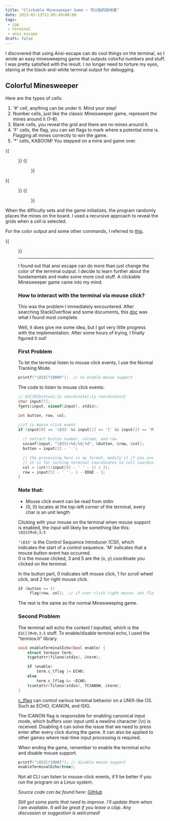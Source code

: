 ```yaml
---
title: "Clickable Minesweeper Game — 可以點的踩地雷"
date: 2023-02-13T11:05:49+08:00
tags:
 - cpp
 - terminal
 - ansi escape
draft: false
---
```



I discovered that using Ansi-escape can do cool things on the terminal, so I wrote an easy minesweeping game that outputs colorful numbers and stuff.  
I was pretty satisfied with the result. I no longer need to torture my eyes, staring at the black-and-white terminal output for debugging.
## Colorful Minesweeper
Here are the types of cells:  
1. '#' cell, anything can be under it. Mind your step!
2. Number cells, just like the classic Minesweeper game, represent the mines around it (1–8).
3. Blank cells, you reveal the grid and there are no mines around it.
4. 'F' cells, the flag, you can set flags to mark where a potential mine is. Flagging all mines correctly to win the game.
5. '*' cells, KABOOM! You stepped on a mine and game over.

<div class="image-row">
{{<figure src="../images/minemap1.png" >}}
{{<figure src="../images/minemap2.png" >}}
</div>

<div class="image-row">
{{<figure src="../images/minemap3.png" >}}
{{<figure src="../images/minemap4.png" >}}
</div>


When the difficulty sets and the game initializes, the program randomly places the mines on the board. I used a recursive approach to reveal the grids when a cell is selected.  

For the color output and some other commands, I referred to [this](https://gist.github.com/fnky/458719343aabd01cfb17a3a4f7296797).

{{<figure src="../images/minesweeper_color.png" attr="Minesweeper number color">}}


<!-- ![alt text](../images/minesweeper_color.png) -->
<!-- Minesweeper number colors -->

---

I found out that ansi escape can do more than just change the color of the terminal output. I decide to learn further about the fundamentals and make some more cool stuff. A clickable Minesweeper game came into my mind.  

### How to interact with the terminal via mouse click?
This was the problem I immediately encountered. After searching StackOverflow and some documents, this [doc](https://invisible-island.net/xterm/ctlseqs/ctlseqs.pdf) was what I found most complete.  

Well, it does give me some idea, but I got very little progress with the implementation. After some hours of trying, I finally figured it out!  
### First Problem
To let the terminal listen to mouse click events, I use the Normal Tracking Mode.
```c
printf("\033[?1000h");  // to enable mouse support
```
The code to listen to mouse click events:
```c
// ESC[M{button};{x coordinate};{y coordinates}
char input[7];
fgets(input, sizeof(input), stdin);

int button, row, col;

//if is mouse click event
if (input[0] == '\033' && input[1] == '[' && input[2] == 'M'){ 
  
  // extract button number, column, and row
  sscanf(input, "\033[<%d;%d;%d", &button, &row, &col); 
  button = input[3] - ' ';

  // the processing here is my format, modify it if you are using your format
  // it is for turning terminal coordinates to cell coordinates
  col = (int)((input[4] - ' ' - 1) / 2);
  row = input[5] - ' ' - 1 - EDGE - 3; 
}
```

### Note that:
- Mouse click event can be read from stdin  
- (0, 0) locates at the top-left corner of the terminal, every char is an unit length

Clicking with your mouse on the terminal when mouse support is enabled, the input will likely be something like this: `\033[M<0;3;5`  

`'\033'` is the Control Sequence Introducer (CSI), which indicates the start of a control sequence. 'M' indicates that a mouse button event has occurred.  
0 is the mouse clicked, 3 and 5 are the (x, y) coordinate you clicked on the terminal.  

In the button part, 0 indicates left mouse click, 1 for scroll wheel click, and 2 for right mouse click.
```c
if (button == 2)    
     flag(row, col);  // if user click right mouse, set flag
```
The rest is the same as the normal Minesweeping game.
### Second Problem
The terminal will echo the content I inputted, which is the `ESC[[M<0;3;5` stuff.
To enable/disable terminal echo, I used the "termios.h" library.
```cpp
void enableTerminalEcho(bool enable) {
    struct termios term;
    tcgetattr(fileno(stdin), &term);

    if (enable)
        term.c_lflag |= ECHO;
    else
        term.c_lflag &= ~ECHO;
    tcsetattr(fileno(stdin), TCSANOW, &term);
}
```

[c_lflag](https://www.gnu.org/software/libc/manual/html_node/Local-Modes.html) can control various terminal behavior on a UNIX-like OS. Such as ECHO, ICANON, and ISIG.  

The ICANON flag is responsible for enabling canonical input mode, which buffers user input until a newline character (\n) is received. Disabling it can solve the issue that we need to press enter after every click during the game. It can also be applied to other games where real-time input processing is required.  

When ending the game, remember to enable the terminal echo and disable mouse support.
```c
printf("\033[?1000l"); // disable mouse support
enableTerminalEcho(true);   
```
Not all CLI can listen to mouse-click events, it'll be better if you run the program on a Linux system.  

*Source code can be found here: [GitHub](https://github.com/patty111/minesweeper)*  

*Still got some parts that need to improve. I'll update them when I am available. It will be great if you leave a clap. Any discussion or suggestion is welcomed!*